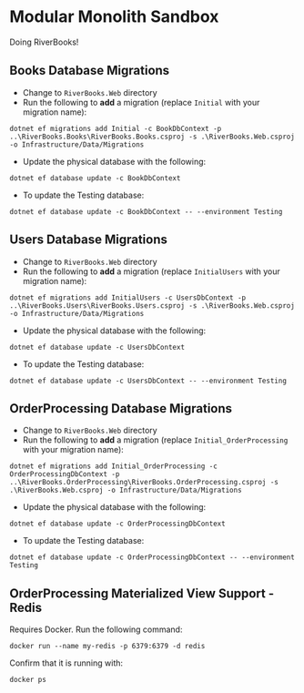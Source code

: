 # Modular Monolith Sandbox

Doing RiverBooks!

## Books Database Migrations

- Change to `RiverBooks.Web` directory
- Run the following to **add** a migration (replace `Initial` with your migration name):

```
dotnet ef migrations add Initial -c BookDbContext -p ..\RiverBooks.Books\RiverBooks.Books.csproj -s .\RiverBooks.Web.csproj -o Infrastructure/Data/Migrations
```

- Update the physical database with the following:

```
dotnet ef database update -c BookDbContext
```

- To update the Testing database:

```
dotnet ef database update -c BookDbContext -- --environment Testing
```

## Users Database Migrations

- Change to `RiverBooks.Web` directory
- Run the following to **add** a migration (replace `InitialUsers` with your migration name):

```
dotnet ef migrations add InitialUsers -c UsersDbContext -p ..\RiverBooks.Users\RiverBooks.Users.csproj -s .\RiverBooks.Web.csproj -o Infrastructure/Data/Migrations
```

- Update the physical database with the following:

```
dotnet ef database update -c UsersDbContext
```

- To update the Testing database:

```
dotnet ef database update -c UsersDbContext -- --environment Testing
```

## OrderProcessing Database Migrations

- Change to `RiverBooks.Web` directory
- Run the following to **add** a migration (replace `Initial_OrderProcessing` with your migration name):

```
dotnet ef migrations add Initial_OrderProcessing -c OrderProcessingDbContext -p ..\RiverBooks.OrderProcessing\RiverBooks.OrderProcessing.csproj -s .\RiverBooks.Web.csproj -o Infrastructure/Data/Migrations
```

- Update the physical database with the following:

```
dotnet ef database update -c OrderProcessingDbContext
```

- To update the Testing database:

```
dotnet ef database update -c OrderProcessingDbContext -- --environment Testing
```

## OrderProcessing Materialized View Support - Redis

Requires Docker. Run the following command:

```
docker run --name my-redis -p 6379:6379 -d redis
```

Confirm that it is running with:

```
docker ps
```
